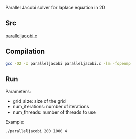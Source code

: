 Parallel Jacobi solver for laplace equation in 2D

## Src
[paralleljacobi.c](paralleljacobi.c)

## Compilation
```bash
gcc -O2 -o paralleljacobi paralleljacobi.c -lm -fopenmp
```

## Run

Parameters:
- grid_size: size of the grid
- num_iterations: number of iterations
- num_threads: number of threads to use

Example:
```bash
./paralleljacobi 200 1000 4 
```